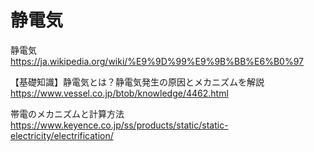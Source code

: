 # 静電気
静電気
https://ja.wikipedia.org/wiki/%E9%9D%99%E9%9B%BB%E6%B0%97

【基礎知識】静電気とは？静電気発生の原因とメカニズムを解説
https://www.vessel.co.jp/btob/knowledge/4462.html

帯電のメカニズムと計算方法
https://www.keyence.co.jp/ss/products/static/static-electricity/electrification/




